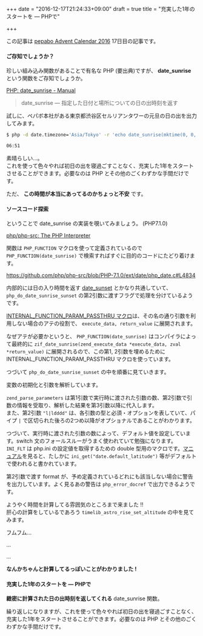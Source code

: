 +++
date = "2016-12-17T21:24:33+09:00"
draft = true
title = "充実した1年のスタートを ― PHPで"

+++

この記事は [pepabo Advent Calendar 2016](http://qiita.com/advent-calendar/2016/pepabo) 17日目の記事です。

<!--more-->

#### ご存知でしょうか？

珍しい組み込み関数があることで有名な PHP (要出典)ですが、 **date_sunrise** という関数をご存知でしょうか。

[PHP: date_sunrise - Manual](http://php.net/manual/ja/function.date-sunrise.php)

> date_sunrise — 指定した日付と場所についての日の出時刻を返す

試しに、ペパボ本社がある東京都渋谷区セルリアンタワーの元旦の日の出を出力してみます。

```sh
$ php -d date.timezone='Asia/Tokyo' -r 'echo date_sunrise(mktime(0, 0, 0, 1, 1, 2017), SUNFUNCS_RET_STRING, 35.39, 139.41);'

06:51
```



素晴らしい...。  
これを使って色々やれば初日の出を寝過ごすことなく、充実した1年をスタートさせることができます。必要なのは PHP とその他のごくわずかな手間だけです。


ただ、 **この時間が本当にあってるのかちょっと不安** です。

#### ソースコード探索

ということで date_sunrise の実装を覗いてみましょう。 (PHP7.1.0)

[php/php-src: The PHP Interpreter](https://github.com/php/php-src/tree/PHP-7.1)


関数は `PHP_FUNCTION` マクロを使って定義されているので `PHP_FUNCTION(date_sunrise)` で検索すればすぐに目的のコードにたどり着けます。

https://github.com/php/php-src/blob/PHP-7.1.0/ext/date/php_date.c#L4834


<script src="http://gist-it.appspot.com/github/php/php-src/blob/PHP-7.1.0/ext/date/php_date.c?slice=4830:4846"></script>

内部的には日の入り時間を返す [date_sunset](http://php.net/manual/ja/function.date-sunset.php) とかなり共通していて、`php_do_date_sunrise_sunset` の第2引数に渡すフラグで処理を分けているようです。

[INTERNAL_FUNCTION_PARAM_PASSTHRU マクロ](https://github.com/php/php-src/blob/PHP-7.1.0/Zend/zend.h#L49)は、その名の通り引数を利用しない場合のアテの役割で、 `execute_data, return_value` に展開されます。

なぜアテが必要かというと、 `PHP_FUNCTION(date_sunrise)` はコンパイラによって最終的に `zif_date_sunrise(zend_execute_data *execute_data, zval *return_value)` に展開されるので、この第1, 2引数を埋めるために INTERNAL_FUNCTION_PARAM_PASSTHRU マクロを使っています。


つづいて `php_do_date_sunrise_sunset` の中を順番に見ていきます。

<script src="http://gist-it.appspot.com/github/php/php-src/blob/PHP-7.1.0/ext/date/php_date.c?slice=4743:4762"></script>

変数の初期化と引数を解析しています。

`zend_parse_parameters` は第1引数で実行時に渡された引数の数、第2引数で引数の情報を受取り、解析した結果を第3引数以降に代入します。  
また、第2引数 `"l|ldddd"` は、各引数の型と必須・オプションを表していて、パイプ `|` で区切られた後ろの2つめ以降がオプショナルであることがわかります。

<script src="http://gist-it.appspot.com/github/php/php-src/blob/PHP-7.1.0/ext/date/php_date.c?slice=4761:4783"></script>

つづいて、実行時に渡された引数の数によって、デフォルト値を設定しています。switch 文のフォールスルーがうまく使われていて勉強になります。  
`INI_FLT` は php.ini の設定値を取得するための double 型用のマクロです。[マニュアル](http://php.net/manual/ja/function.date-sunrise.php)を見ると、たしかに `ini_get("date.default_latitude")` 等がデフォルトで使われると書かれています。

<script src="http://gist-it.appspot.com/github/php/php-src/blob/PHP-7.1.0/ext/date/php_date.c?slice=4783:4790"></script>

第2引数で渡す format が、予め定義されているどれにも該当しない場合に警告を出力しています。よく見るあの警告は `php_error_docref` で出力できるようです。

<script src="http://gist-it.appspot.com/github/php/php-src/blob/PHP-7.1.0/ext/date/php_date.c?slice=4791:4805"></script>

ようやく時間を計算してる雰囲気のところまで来ました !!  
肝心の計算をしているであろう `timelib_astro_rise_set_altitude` の中を見てみます。

<script src="http://gist-it.appspot.com/github/php/php-src/blob/PHP-7.1.0/ext/date/lib/astro.c?slice=211:296"></script>


フムフム...

...

...

**なんかちゃんと計算してるっぽいことがわかりました !**

#### 充実した1年のスタートを ― PHPで

**緻密に計算された日の出時刻を返してくれる** date_sunrise 関数。

繰り返しになりますが、これを使って色々やれば初日の出を寝過ごすことなく、充実した1年をスタートさせることができます。必要なのは PHP とその他のごくわずかな手間だけです。


